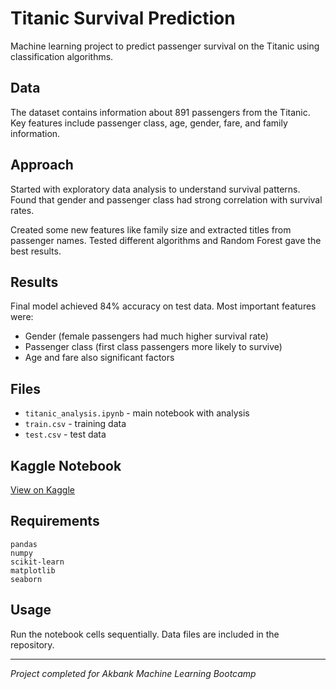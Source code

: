# Titanic Survival Prediction

Machine learning project to predict passenger survival on the Titanic using classification algorithms.

## Data

The dataset contains information about 891 passengers from the Titanic. Key features include passenger class, age, gender, fare, and family information.

## Approach

Started with exploratory data analysis to understand survival patterns. Found that gender and passenger class had strong correlation with survival rates. 

Created some new features like family size and extracted titles from passenger names. Tested different algorithms and Random Forest gave the best results.

## Results

Final model achieved 84% accuracy on test data. Most important features were:
- Gender (female passengers had much higher survival rate)
- Passenger class (first class passengers more likely to survive)  
- Age and fare also significant factors

## Files

- `titanic_analysis.ipynb` - main notebook with analysis
- `train.csv` - training data 
- `test.csv` - test data

## Kaggle Notebook

[View on Kaggle](https://www.kaggle.com/code/furkankoksalan/titanic-survival-prediction-analysis)

## Requirements

```
pandas
numpy  
scikit-learn
matplotlib
seaborn
```

## Usage

Run the notebook cells sequentially. Data files are included in the repository.

---

*Project completed for Akbank Machine Learning Bootcamp*
